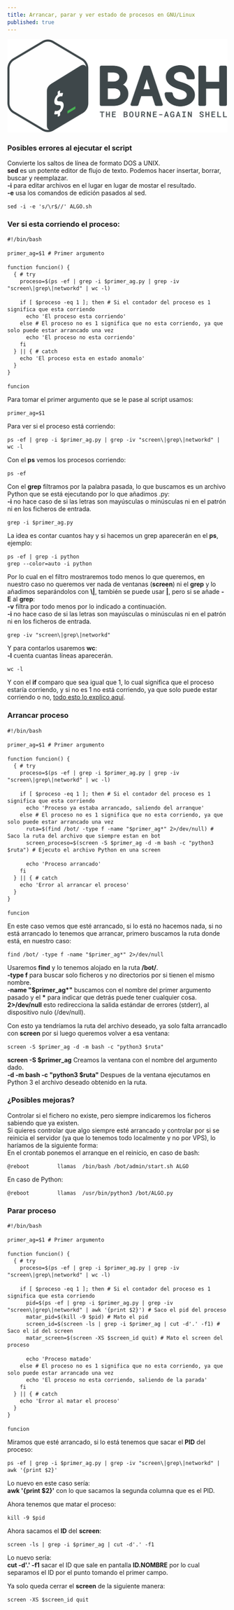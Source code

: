 ```yaml
---
title: Arrancar, parar y ver estado de procesos en GNU/Linux
published: true
---
```


![](../assets/bash-logo.png)

### [](#header-1)Posibles errores al ejecutar el script

Convierte los saltos de línea de formato DOS a UNIX.  
**sed** es un potente editor de flujo de texto. Podemos hacer insertar, borrar, buscar y reemplazar.  
**-i** para editar archivos en el lugar en lugar de mostar el resultado.  
**-e** usa los comandos de edición pasados al sed.
```
sed -i -e 's/\r$//' ALGO.sh
```

### [](#header-1)Ver si esta corriendo el proceso:

```
#!/bin/bash

primer_ag=$1 # Primer argumento

function funcion() {
  { # try
    proceso=$(ps -ef | grep -i $primer_ag.py | grep -iv "screen\|grep\|networkd" | wc -l)

    if [ $proceso -eq 1 ]; then # Si el contador del proceso es 1 significa que esta corriendo
      echo 'El proceso esta corriendo'
    else # El proceso no es 1 significa que no esta corriendo, ya que solo puede estar arrancado una vez
      echo 'El proceso no esta corriendo'
    fi
  } || { # catch
    echo 'El proceso esta en estado anomalo'
  }
}

funcion
```

Para tomar el primer argumento que se le pase al script usamos:
```
primer_ag=$1
```

Para ver si el proceso está corriendo:
```
ps -ef | grep -i $primer_ag.py | grep -iv "screen\|grep\|networkd" | wc -l
```

Con el **ps** vemos los procesos corriendo:
```
ps -ef
```

Con el **grep** filtramos por la palabra pasada, lo que buscamos es un archivo Python que se está ejecutando por lo que añadimos .py:  
**-i** no hace caso de si las letras son mayúsculas o minúsculas ni en el patrón ni en los ficheros de entrada.
```
grep -i $primer_ag.py
```

La idea es contar cuantos hay y si hacemos un grep aparecerán en el **ps**, ejemplo:
```
ps -ef | grep -i python
grep --color=auto -i python
```

Por lo cual en el filtro mostraremos todo menos lo que queremos, en nuestro caso no queremos ver nada de ventanas (**screen**) ni el **grep** y lo añadimos separándolos con **\\|**, también se puede usar **|**, pero si se añade **-E** al **grep**:  
**-v** filtra por todo menos por lo indicado a continuación.  
**-i** no hace caso de si las letras son mayúsculas o minúsculas ni en el patrón ni en los ficheros de entrada.
```
grep -iv "screen\|grep\|networkd"
```

Y para contarlos usaremos **wc**:  
**-l** cuenta cuantas líneas aparecerán.
```
wc -l
```

Y con el **if** comparo que sea igual que 1, lo cual significa que el proceso estaría corriendo, y si no es 1 no está corriendo, ya que solo puede estar corriendo o no, [todo esto lo explico aquí](./Bash-Comparaciones).

### [](#header-1)Arrancar proceso

```
#!/bin/bash

primer_ag=$1 # Primer argumento

function funcion() {
  { # try
    proceso=$(ps -ef | grep -i $primer_ag.py | grep -iv "screen\|grep\|networkd" | wc -l)

    if [ $proceso -eq 1 ]; then # Si el contador del proceso es 1 significa que esta corriendo
      echo 'Proceso ya estaba arrancado, saliendo del arranque'
    else # El proceso no es 1 significa que no esta corriendo, ya que solo puede estar arrancado una vez
      ruta=$(find /bot/ -type f -name "$primer_ag*" 2>/dev/null) # Saco la ruta del archivo que siempre estan en bot
      screen_proceso=$(screen -S $primer_ag -d -m bash -c "python3 $ruta") # Ejecuto el archivo Python en una screen

      echo 'Proceso arrancado'
    fi
  } || { # catch
    echo 'Error al arrancar el proceso'
  }
}

funcion
```

En este caso vemos que esté arrancado, si lo está no hacemos nada, si no está arrancado lo tenemos que arrancar, primero buscamos la ruta donde está, en nuestro caso:
```
find /bot/ -type f -name "$primer_ag*" 2>/dev/null
```
Usaremos **find** y lo tenemos alojado en la ruta **/bot/**.  
**-type f** para buscar solo ficheros y no directorios por si tienen el mismo nombre.  
**-name "$primer_ag\*"** buscamos con el nombre del primer argumento pasado y el **\*** para indicar que detrás puede tener cualquier cosa.  
**2>/dev/null** esto redirecciona la salida estándar de errores (stderr), al dispositivo nulo (/dev/null).  

Con esto ya tendríamos la ruta del archivo deseado, ya solo falta arrancadlo con **screen** por si luego queremos volver a esa ventana:
```
screen -S $primer_ag -d -m bash -c "python3 $ruta"
```
**screen -S $primer_ag** Creamos la ventana con el nombre del argumento dado.  
**-d -m bash -c "python3 $ruta"** Despues de la ventana ejecutamos en Python 3 el archivo deseado obtenido en la ruta.  

### [](#header-5)¿Posibles mejoras?  
Controlar si el fichero no existe, pero siempre indicaremos los ficheros sabiendo que ya existen.  
Si quieres controlar que algo siempre esté arrancado y controlar por si se reinicia el servidor (ya que lo tenemos todo localmente y no por VPS), lo haríamos de la siguiente forma:  
En el crontab ponemos el arranque en el reinicio, en caso de bash:
```
@reboot         llamas  /bin/bash /bot/admin/start.sh ALGO
```
En caso de Python:
```
@reboot         llamas  /usr/bin/python3 /bot/ALGO.py
```

### [](#header-3)Parar proceso

```
#!/bin/bash

primer_ag=$1 # Primer argumento

function funcion() {
  { # try
    proceso=$(ps -ef | grep -i $primer_ag.py | grep -iv "screen\|grep\|networkd" | wc -l)

    if [ $proceso -eq 1 ]; then # Si el contador del proceso es 1 significa que esta corriendo
      pid=$(ps -ef | grep -i $primer_ag.py | grep -iv "screen\|grep\|networkd" | awk '{print $2}') # Saco el pid del proceso
      matar_pid=$(kill -9 $pid) # Mato el pid
      screen_id=$(screen -ls | grep -i $primer_ag | cut -d'.' -f1) # Saco el id del screen
      matar_screen=$(screen -XS $screen_id quit) # Mato el screen del proceso

      echo 'Proceso matado'
    else # El proceso no es 1 significa que no esta corriendo, ya que solo puede estar arrancado una vez
      echo 'El proceso no esta corriendo, saliendo de la parada'
    fi
  } || { # catch
    echo 'Error al matar el proceso'
  }
}

funcion
```

Miramos que esté arrancado, si lo está tenemos que sacar el **PID** del proceso:
```
ps -ef | grep -i $primer_ag.py | grep -iv "screen\|grep\|networkd" | awk '{print $2}'
```
Lo nuevo en este caso sería:  
**awk '{print $2}'** con lo que sacamos la segunda columna que es el PID.

Ahora tenemos que matar el proceso:
```
kill -9 $pid
```

Ahora sacamos el **ID** del **screen**:
```
screen -ls | grep -i $primer_ag | cut -d'.' -f1
```
Lo nuevo sería:  
**cut -d'.' -f1** sacar el ID que sale en pantalla **ID.NOMBRE** por lo cual separamos el ID por el punto tomando el primer campo.

Ya solo queda cerrar el **screen** de la siguiente manera:
```
screen -XS $screen_id quit
```
